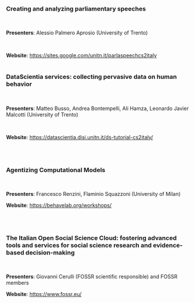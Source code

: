 
### Creating and analyzing parliamentary speeches
<br/>

**Presenters**: Alessio Palmero Aprosio (University of Trento)

<br/>

**Website**: <a href="https://sites.google.com/unitn.it/parlaspeechcs2italy">https://sites.google.com/unitn.it/parlaspeechcs2italy</a> 
<br/>
<br/>

### DataScientia services: collecting pervasive data on human behavior

<br/>

**Presenters**: Matteo Busso, Andrea Bontempelli, Ali Hamza, Leonardo Javier Malcotti (University of Trento)

<br/>

**Website**: https://datascientia.disi.unitn.it/ds-tutorial-cs2italy/

<br/>
<br/>

### Agentizing Computational Models
<br/>

**Presenters**: Francesco Renzini, Flaminio Squazzoni (University of Milan)
<br/>

**Website**: https://behavelab.org/workshops/
<br/>

<br/>
<br/>

### The Italian Open Social Science Cloud: fostering advanced tools and services for social science research and evidence-based decision-making
<br/>

**Presenters**:  Giovanni Cerulli (FOSSR scientific responsible) and FOSSR members
<br/>

**Website**: https://www.fossr.eu/
<br/>

